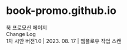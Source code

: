 # book-promo.github.io
북 프로모션 페이지
<br/>
Change Log
<br/>
1차 시안 버전1.0 | 2023. 08. 17 | 웹플로우 작업 스캔
<br/>
